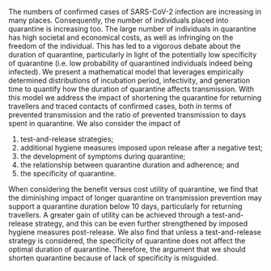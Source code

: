 The numbers of confirmed cases of SARS-CoV-2 infection are increasing in many places.
Consequently, the number of individuals placed into quarantine is increasing too.
The large number of individuals in quarantine has high societal and economical costs, as well as infringing on the freedom of the individual.
This has led to a vigorous debate about the duration of quarantine, particularly in light of the potentially low specificity of quarantine (i.e. low probability of quarantined individuals indeed being infected).
We present a mathematical model that leverages empirically determined distributions of incubation period, infectivity, and generation time to quantify how the duration of quarantine affects transmission.
With this model we address the impact of shortening the quarantine for returning travellers and traced contacts of confirmed cases, both in terms of prevented transmission and the ratio of prevented transmission to days spent in quarantine.
We also consider the impact of 

  1. test-and-release strategies;
  2. additional hygiene measures imposed upon release after a negative test;
  3. the development of symptoms during quarantine;
  4. the relationship between quarantine duration and adherence; and
  5. the specificity of quarantine.

When considering the benefit versus cost utility of quarantine, we find that the diminishing impact of longer quarantine on transmission prevention may support a quarantine duration below 10 days, particularly for returning travellers.
A greater gain of utility can be achieved through a test-and-release strategy, and this can be even further strengthened by imposed hygiene measures post-release.
We also find that unless a test-and-release strategy is considered, the specificity of quarantine does not affect the optimal duration of quarantine.
Therefore, the argument that we should shorten quarantine because of lack of specificity is misguided.
